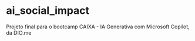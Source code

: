 # ai_social_impact
Projeto final para o bootcamp CAIXA - IA Generativa com Microsoft Copilot, da DIO.me
